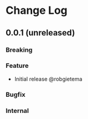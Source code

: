 # Change Log

## 0.0.1 (unreleased)

### Breaking

### Feature

- Initial release @robgietema

### Bugfix

### Internal
